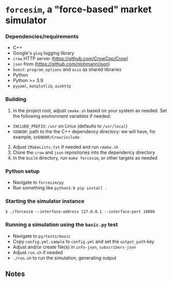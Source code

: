 # `forcesim`, a "force-based" market simulator

### Dependencies/requirements

* C++
 * Google's `glog` logging library
 * `crow` HTTP server (https://github.com/CrowCpp/Crow)
 * `json` from (https://github.com/nlohmann/json)
 * `boost`: `program_options` and `asio` as shared libraries
* Python
 * Python >= 3.9
 * `pyyaml`, `matplotlib`, `aiohttp`

### Building


1. In the project root, adjust `cmake.sh` based on your system as needed.
Set the following environment variables if needed:

 * `INCLUDE_PREFIX`: `/usr` on Linux (defaults to `/usr/local`)
 * `VENDOR`: path to the the C++ dependency directory: we will have, for example,
`$VENDOR/Crow/include`

2. Adjust `CMakeLists.txt` if needed and run `cmake.sh`
3. Clone the `crow` and `json` repositories into the dependency directory
4. In the `build` directory, run `make forcesim`, or other targets as needed

### Python setup

* Navigate to `forcesim/py`
* Run something like `python3.9 pip install .`

### Starting the simulator instance

`$ ./forcesim --interface-address 127.0.0.1 --interface-port 18080`

### Running a simulation using the `basic.py` test

* Navigate to `py/tests/basic`
* Copy `config.yml.sample` to `config.yml` and set the `output_path` key
* Adjust and/or create file(s) in `info-json`, `subscribers-json`
* Adjust `run.sh` if needed
* `./run.sh` to run the simulation, generating output

## Notes

